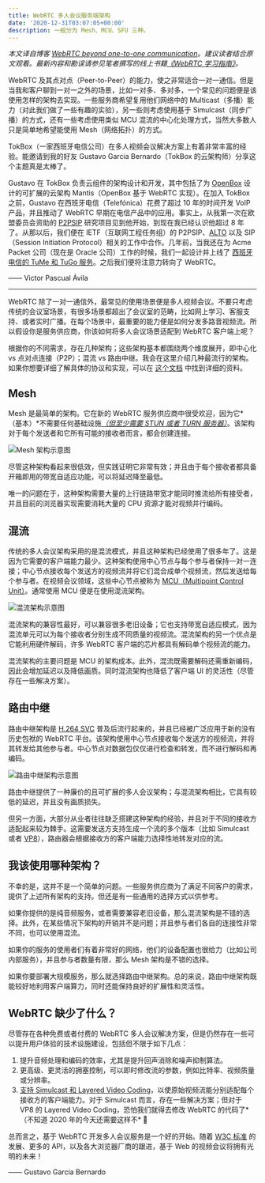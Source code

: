 ```yaml
---
title: WebRTC 多人会议服务端架构
date: '2020-12-31T03:07:05+00:00'
description: 一般分为 Mesh、MCU、SFU 三种。
---
```


*本文译自博客 [WebRTC beyond one-to-one communication](https://webrtchacks.com/webrtc-beyond-one-one)。建议读者结合原文观看。最新内容和勘误请参见笔者撰写的线上书籍[《WebRTC 学习指南》](https://webrtc.mthli.com/)。*

WebRTC 及其点对点（Peer-to-Peer）的能力，使之非常适合一对一通信。但是当我和客户聊到一对一之外的场景，比如一对多、多对多，一个常见的问题便是该使用怎样的架构去实现。一些服务商希望复用他们网络中的 Multicast（多播）能力（对此我们做了一些有趣的实验），另一些则考虑使用基于 Simulcast（同步广播）的方式，还有一些考虑使用类似 MCU 混流的中心化处理方式，当然大多数人只是简单地希望能使用 Mesh（网络拓扑）的方式。

TokBox（一家西班牙电信公司）在多人视频会议解决方案上有着非常丰富的经验。能邀请到我的好友 Gustavo Garcia Bernardo（TokBox 的云架构师）分享这个主题真是太棒了。

Gustavo 在 TokBox 负责云组件的架构设计和开发，其中包括了为 [OpenBox](https://github.com/opentok) 设计的可扩展的云架构 Mantis（OpenBox 基于 WebRTC 实现）。在加入 TokBox 之前，Gustavo 在西班牙电信（Telefónica）花费了超过 10 年的时间开发 VoIP 产品，并且推动了 WebRTC 早期在电信产品中的应用。事实上，从我第一次在欧盟委员会资助的 [P2PSIP](https://tools.ietf.org/html/rfc7890) 研究项目见到他开始，到现在我已经认识他超过 8 年了。从那以后，我们便在 IETF（互联网工程任务组）的 P2PSIP、[ALTO](https://tools.ietf.org/html/draft-ietf-alto-server-discovery-10#appendix-A) 以及 SIP（Session Initiation Protocol）相关的工作中合作。几年前，当我还在为 Acme Packet 公司（现在是 Oracle 公司）工作的时候，我们一起设计并上线了 [西班牙电信的 TuMe 和 TuGo 服务](https://www.lightreading.com/telefand-243nica-tu-me-has-got-to-go/a/d-id/703670)。之后我们便将注意力转向了 WebRTC。

—— Victor Pascual Ávila

---

WebRTC 除了一对一通信外，最常见的使用场景便是多人视频会议。不要只考虑传统的会议室场景，有很多场景都超出了会议室的范畴，比如网上学习、客服支持、或者实时广播。在每个场景中，最重要的能力便是如何分发多路音视频流。所以假设你是服务供应商，你该如何将多人会议场景适配到 WebRTC 客户端上呢？

根据你的不同需求，存在几种架构；这些架构基本都围绕两个维度展开，即中心化 vs 点对点连接（P2P）；混流 vs 路由中继。我会在这里介绍几种最流行的架构。如果你想要详细了解具体的协议和实现，可以在 [这个文档](https://tools.ietf.org/html/draft-ietf-avtcore-rtp-topologies-update-10) 中找到详细的资料。

## Mesh

Mesh 是最简单的架构。它在新的 WebRTC 服务供应商中很受欢迎，因为它*（基本）*不需要任何基础设施[*（但至少需要 STUN 或者 TURN 服务器）*](https://mthli.xyz/ice-stun-turn/)。该架构对于每个发送者和它所有可能的接收者而言，都会创建连接。

<div class="certer-small-image">
    <img src="/mesh.png" alt="Mesh 架构示意图">
</div>

尽管这种架构看起来很低效，但实践证明它非常有效；并且由于每个接收者都具备开箱即用的带宽自适应功能，可以将延迟降至最低。

唯一的问题在于，这种架构需要大量的上行链路带宽才能同时推流给所有接受者，并且目前的浏览器实现需要消耗大量的 CPU 资源才能对视频并行编码。

## 混流

传统的多人会议架构采用的是混流模式，并且这种架构已经使用了很多年了。这是因为它需要的客户端能力最少。这种架构使用中心节点与每个参与者保持一对一连接；中心节点接收每个发送方的视频流并将它们混合成单个视频流，然后发送给每个参与者。在视频会议领域，这些中心节点被称为 [MCU（Multipoint Control Unit）](https://en.wikipedia.org/wiki/Multipoint_control_unit)。通常使用 MCU 便是在使用混流架构。

<div class="certer-small-image">
    <img src="/mixer.png" alt="混流架构示意图">
</div>

混流架构的兼容性最好，可以兼容很多老旧设备；它也支持带宽自适应模式，因为混流单元可以为每个接收者分别生成不同质量的视频流。混流架构的另一个优点是它能利用硬件解码，许多 WebRTC 客户端的芯片都具有解码单个视频流的能力。

混流架构的主要问题是 MCU 的架构成本。此外，混流既需要解码还需重新编码，因此会增加延迟以及降低画质。同时混流架构也降低了客户端 UI 的灵活性（尽管存在一些解决方案）。

## 路由中继

路由中继架构是 [H.264 SVC](https://en.wikipedia.org/wiki/Scalable_Video_Coding) 普及后流行起来的，并且已经被广泛应用于新的没有历史包袱的 WebRTC 平台。该架构使用中心节点接收每个发送方的视频流，并将其转发给其他参与者。中心节点对数据包仅仅进行检查和转发，而不进行解码和再编码。

<div class="certer-small-image">
    <img src="/router.png" alt="路由中继架构示意图">
</div>

路由中继提供了一种廉价的且可扩展的多人会议架构；与混流架构相比，它具有较低的延迟，并且没有画质损失。

但另一方面，大部分从业者往往缺乏搭建这种架构的经验，并且对于不同的接收方适配起来较为棘手。这需要发送方支持生成一个流的多个版本（比如 Simulcast 或者 [VP8](https://trac.ietf.org/trac/payload/ticket/1)），路由器会根据接收方的客户端能力选择性地转发对应的流。

## 我该使用哪种架构？

不幸的是，这并不是一个简单的问题。一些服务供应商为了满足不同客户的需求，提供了上述所有架构的支持。但还是有一些通用的选择方式以供参考。

如果你提供的是纯音频服务，或者需要兼容老旧设备，那么混流架构是不错的选择。此外，在某些情况下架构的开销并不是问题；并且参与者们各自的连接性非常不同，也可以使用混流。

如果你的服务的使用者们有着非常好的网络，他们的设备配置也很给力（比如公司内部服务），并且参与者数量有限，那么 Mesh 架构是不错的选择。

如果你要部署大规模服务，那么就选择路由中继架构。总的来说，路由中继架构既能较好地利用客户端算力，同时还能保持良好的扩展性和灵活性。

## WebRTC 缺少了什么？

尽管存在各种免费或者付费的 WebRTC 多人会议解决方案，但是仍然存在一些可以提升用户体验的技术设施建设，包括但不限于如下几点：

1. 提升音频处理和编码的效率，尤其是提升回声消除和噪声抑制算法。
2. 更高级、更灵活的拥塞控制，可以即时修改流的参数，例如比特率、视频质量或分辨率。
3. [支持 Simulcast 和 Layered Video Coding](https://tools.ietf.org/html/draft-garcia-simulcast-and-layered-video-webrtc-00)，以使原始视频流能分别适配每个接收方的客户端能力。对于 Simulcast 而言，存在一些解决方案；但对于 VP8 的 Layered Video Coding，恐怕我们就得去修改 WebRTC 的代码了*（不知道 2020 年的今天还需要这样不* 🤔

总而言之，基于 WebRTC 开发多人会议服务是一个好的开始。随着 [W3C 标准](https://www.w3.org/TR/webrtc/) 的发展、更多的 API，以及各大浏览器厂商的跟进，基于 Web 的视频会议将拥有光明的未来！

—— Gustavo Garcia Bernardo
